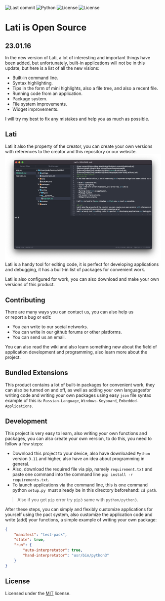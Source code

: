 ![Last commit](https://img.shields.io/github/last-commit/LatiKom/Lati)
![Python](https://img.shields.io/pypi/pyversions/autopep8)
![License](https://img.shields.io/github/license/LatiKom/Lati)
![License](https://img.shields.io/github/languages/code-size/LatiKom/Lati)
# Lati is Open Source
## 23.01.16
In the new version of Lati, a lot of interesting and important things have been added, but unfortunately, built-in applications will not be in this update, but here is a list of all the new visions:

 - Built-in command line.
 - Syntax highlighting.
 - Tips in the form of mini highlights, also a file tree, and also a
   recent file.
 - Running code from an application.
 - Package system.
 - File system improvements.
 - Widget improvements.

I will try my best to fix any mistakes and help you as much as possible.

## Lati
Lati it also the property of the creator, you can create your own versions with references to the creator and this repository or our website.
![Lati screenshot](./assets/private/pictures/app.png)
Lati is a handy tool for editing code, it is perfect for developing applications and debugging, it has a built-in list of packages for convenient work.

Lati is also configured for work, you can also download and make your own versions of this product.

## Contributing
There are many ways you can contact us, you can also help us   
or report a bug or edit:

 - You can write to our social networks.
 - You can write in our github forums or other platforms.
 - You can send us an email.
 
 You can also read the wiki and also learn something new about the field of application development and programming, also learn more about the project.

## Bundled Extensions
This product contains a lot of built-in packages for convenient work, they can also be turned on and off, as well as adding your own languages ​​​​for writing code and writing your own packages using easy `json` file syntax example of this is: `Russian-Language`, `Windows-Keyboard`, `Embedded-Applications`.

## Development
This project is very easy to learn, also writing your own functions and packages, you can also create your own version, to do this, you need to follow a few steps:

 - Download this project to your device, also have downloaded `Python`
   version `3.11` and higher, also have an idea about programming in
   general.
 - Also, download the required file via pip, namely `requirement.txt` and
   paste one command into the command line `pip install -r
   requirements.txt`.
 - To launch applications via the command line, this is one command
   python `setup.py `must already be in this directory beforehand: `cd
   path`.

> Also if you get `pip` error try `pip3` same with `python/python3`.
  
After these steps, you can simply and flexibly customize applications for yourself using the pact system, also customize the application code and write (add) your functions,    a simple example of writing your own package:

```json
{
    "manifest": "test-pack",
    "state": true,
    "run": {
        "auto-interpretator": true,
        "hand-interpretator": "usr/bin/python3"
    }
}
```

## License
Licensed under the [MIT](https://github.com/LatiKom/Lati/blob/main/LICENSE) license.
